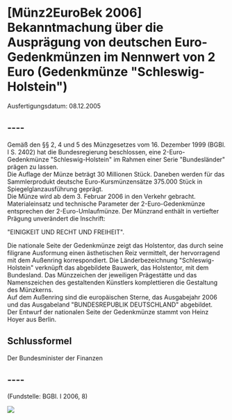 # [Münz2EuroBek 2006] Bekanntmachung über die Ausprägung von deutschen Euro-Gedenkmünzen im Nennwert von 2 Euro (Gedenkmünze "Schleswig-Holstein")

Ausfertigungsdatum: 08.12.2005

 

## ----

Gemäß den §§ 2, 4 und 5 des Münzgesetzes vom 16. Dezember 1999 (BGBl. I S. 2402) hat die Bundesregierung beschlossen, eine 2-Euro-Gedenkmünze "Schleswig-Holstein" im Rahmen einer Serie "Bundesländer" prägen zu lassen.  
Die Auflage der Münze beträgt 30 Millionen Stück. Daneben werden für das Sammlerprodukt deutsche Euro-Kursmünzensätze 375.000 Stück in Spiegelglanzausführung geprägt.  
Die Münze wird ab dem 3. Februar 2006 in den Verkehr gebracht. Materialeinsatz und technische Parameter der 2-Euro-Gedenkmünze entsprechen der 2-Euro-Umlaufmünze. Der Münzrand enthält in vertiefter Prägung unverändert die Inschrift:

  
  
  
"EINIGKEIT UND RECHT UND FREIHEIT".

Die nationale Seite der Gedenkmünze zeigt das Holstentor, das durch seine filigrane Ausformung einen ästhetischen Reiz vermittelt, der hervorragend mit dem Außenring korrespondiert. Die Länderbezeichnung "Schleswig-Holstein" verknüpft das abgebildete Bauwerk, das Holstentor, mit dem Bundesland. Das Münzzeichen der jeweiligen Prägestätte und das Namenszeichen des gestaltenden Künstlers komplettieren die Gestaltung des Münzkerns.  
Auf dem Außenring sind die europäischen Sterne, das Ausgabejahr 2006 und das Ausgabeland "BUNDESREPUBLIK DEUTSCHLAND" abgebildet.  
Der Entwurf der nationalen Seite der Gedenkmünze stammt von Heinz Hoyer aus Berlin.


## Schlussformel

Der Bundesminister der Finanzen


## ----

  
(Fundstelle: BGBl. I 2006, 8)

  
  
![](../normengrafiken/bgbl1_2006/j0008_0010.jpg)  
  
